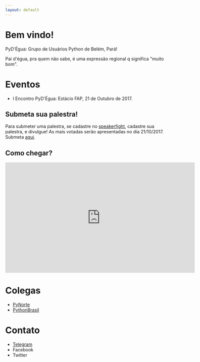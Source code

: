 ```yaml
---
layout: default
---
```


# Bem vindo!

PyD'Égua: Grupo de Usuários Python de Belém, Pará!

Pai d'égua, pra quem não sabe, é uma expressão regional q significa "muito bom".

# Eventos

* I Encontro PyD'Égua: Estácio FAP, 21 de Outubro de 2017.


## Submeta sua palestra!

Para submeter uma palestra, se cadastre no [speakerfight](https://speakerfight.com/events/1o-encontro-pydegua/), cadastre sua palestra, e divulgue! As mais votadas serão apresentadas no dia 21/10/2017. Submeta [aqui](https://speakerfight.com/events/1o-encontro-pydegua/).


## Como chegar?

<iframe src="https://www.google.com/maps/embed?pb=!1m18!1m12!1m3!1d3988.5561662309447!2d-48.494024885694216!3d-1.4412147989489146!2m3!1f0!2f0!3f0!3m2!1i1024!2i768!4f13.1!3m3!1m2!1s0x92a48ebb85dc371b%3A0x71d434c3684714ee!2zRXN0w6FjaW8!5e0!3m2!1sen!2sbr!4v1506464175225" width="600" height="350" frameborder="0" style="border:0" allowfullscreen></iframe>

# Colegas

* [PyNorte](http://pynorte.python.org.br/)
* [PythonBrasil](http://2017.pythonbrasil.org.br/)

# Contato

* [Telegram](https://t.me/joinchat/GeSB2Q4ggvIp2lgk4wppYw)
* Facebook
* Twitter
